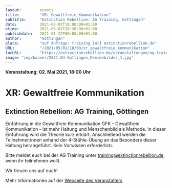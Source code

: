 ```yaml
---
layout:        events
title:         "XR: Gewaltfreie Kommunikation"
subtitle:      "Extinction Rebellion: AG Training, Göttingen"
date:          2021-05-02T18:00:00+01:00
etime:         2021-05-02T20:30:00+01:00
publishdate:   2021-01-22T00:00:00+01:00
author:        "Göttingen"
place:         "auf Anfrage: training [at] extinctionrebellion.de"
URL:           "/2021/05/02/18/00/xr_gewaltfreie_kommunikation"
locURL:        "https://extinctionrebellion.de/veranstaltungen/ag-training/gewaltfreie-kommunikation/5497/"
image: "img/banner/2021.04-Göttingen_Kreidebilder_1.jpg"
---
```


**Veranstaltung: 02. Mai 2021, 18:00 Uhr**

XR: Gewaltfreie Kommunikation
===========

Extinction Rebellion: AG Training, Göttingen
-----------

Einführung in die Gewaltfreie Kommunikation GFK - Gewaltfreie Kommunikation - ist mehr Haltung und Menschenbild als Methode. In dieser Einführung wird die Theorie kurz erklärt. Anschließend werden die Teilnehmer:innen anhand der 4-Stühle-Übung an das Besondere dieser Haltung herangeführt. Kein Vorwissen erforderlich.

Bitte meldet euch bei der AG Training unter [training@extinctionrebellion.de](mailto:training@extinctionrebellion.de),  wenn ihr teilnehmen wollt.

Wir freuen uns auf euch!


Mehr Informationen auf der [Webseite des Veranstalters](https://extinctionrebellion.de/veranstaltungen/ag-training/gewaltfreie-kommunikation/5497/)

